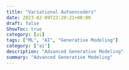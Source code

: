 ```yaml
---
title: "Variational Autoencoders"
date: 2023-02-09T23:29:21+08:00
draft: false
ShowToc: true
category: [ai]
tags: ["ML", "AI", "Generative Modeling"]
category: ["ai"]
description: "Advanced Generative Modeling"
summary: "Advanced Generative Modeling"
---
```

